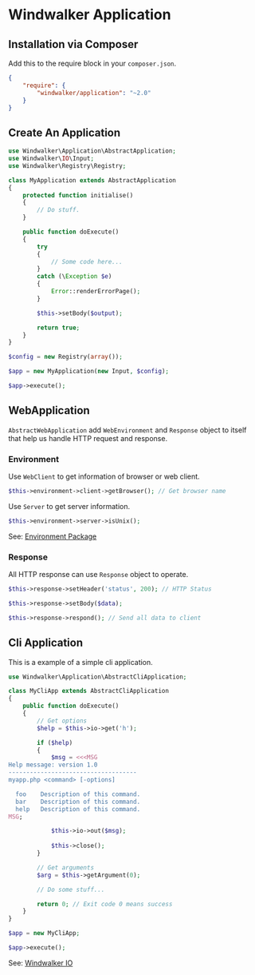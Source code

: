 # Windwalker Application

## Installation via Composer

Add this to the require block in your `composer.json`.

``` json
{
    "require": {
        "windwalker/application": "~2.0"
    }
}
```

## Create An Application

``` php
use Windwalker\Application\AbstractApplication;
use Windwalker\IO\Input;
use Windwalker\Registry\Registry;

class MyApplication extends AbstractApplication
{
    protected function initialise()
    {
        // Do stuff.
    }

    public function doExecute()
    {
        try
        {
            // Some code here...
        }
        catch (\Exception $e)
        {
            Error::renderErrorPage();
        }

        $this->setBody($output);

        return true;
    }
}

$config = new Registry(array());

$app = new MyApplication(new Input, $config);

$app->execute();
```

## WebApplication

`AbstractWebApplication` add `WebEnvironment` and `Response` object to itself that help us handle HTTP request and response.

### Environment

Use `WebClient` to get information of browser or web client.

``` php
$this->environment->client->getBrowser(); // Get browser name
```

Use `Server` to get server information.

``` php
$this->environment->server->isUnix();
```

See: [Environment Package](https://github.com/ventoviro/windwalker-environment)

### Response

All HTTP response can use `Response` object to operate.

``` php
$this->response->setHeader('status', 200); // HTTP Status

$this->response->setBody($data);

$this->response->respond(); // Send all data to client
```

## Cli Application

This is a example of a simple cli application.

``` php
use Windwalker\Application\AbstractCliApplication;

class MyCliApp extends AbstractCliApplication
{
    public function doExecute()
    {
        // Get options
        $help = $this->io->get('h');

        if ($help)
        {
            $msg = <<<MSG
Help message: version 1.0
------------------------------------
myapp.php <command> [-options]

  foo    Description of this command.
  bar    Description of this command.
  help   Description of this command.
MSG;

            $this->io->out($msg);
            
            $this->close();
        }

        // Get arguments
        $arg = $this->getArgument(0);

        // Do some stuff...

        return 0; // Exit code 0 means success
    }
}

$app = new MyCliApp;

$app->execute();
```

See: [Windwalker IO](https://github.com/ventoviro/windwalker-io)
